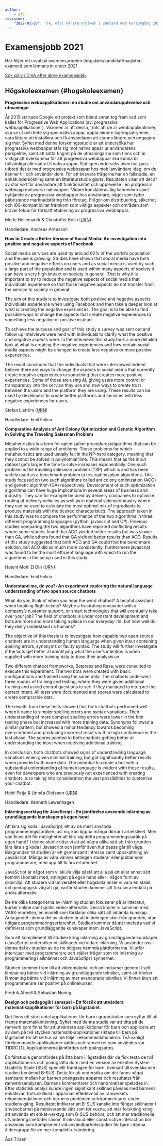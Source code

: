 ```yaml
---
author:
    - efo
revision:
    "2022-01-28": "(A, efo) Första utgåvan i samband med kursomgång 2022."
...
```

Examensjobb 2021
====================================

Här följer ett urval på examensarbeten (högskole/kandidat/magister-examen) som lämnats in under 2021.

[Sök själv i DiVA efter äldre examensjobb](bth.diva-portal.org/smash/search.jsf).

<!--more-->



Högskoleexamen {#hogskoleexamen}
------------------------------------



**Progressiva webbapplikationer: en studie om användarupplevelse och utmaningar**

År 2015 startade Google ett projekt som bland annat tog fram vad som kallas för Progressive Web Applications (sv: progressiva webbapplikationer). Visionen är att dessa, trots att de är webbapplikationer, ska se ut och bete sig som nativa appar, uppta mindre lagringsutrymme, vara lättare att installera och få användaren att stanna längre och engagera sig mer. Syftet med denna forskningsstudie är att undersöka hur progressiva webbappar står sig mot nativa appar ur användarens perspektiv, samt att sätta fingret på de utmaningarna som finns och är viktiga att överkomma för att progressiva webbappar ska kunna bli fullvärdiga alternativ till nativa appar. Slutligen undersöks även hur pass utbrett det är med progressiva webbappar hos mobilanvändare idag; om de känner till och använder dem. För att besvara frågorna har en fallstudie, en enkätundersökning samt en litteraturstudie gjorts. Resultaten visar att det är av stor vikt för användare att funktionalitet och upplevelse i en progressiv webbapp motsvarar nativappen. Vidare konstateras låg kännedom samt nyttjande av progressiva webbappar hos användare, något som tyder påbristande marknadsföring från företag. Frågor om distribuering, säkerhet och iOS-kompatibilitet framkom som viktiga aspekter och områden som kräver fokus för fortsatt etablering av progressiva webbappar.

Mette Hellemarck & Christoffer Bolin ([URN](http://urn.kb.se/resolve?urn=urn:nbn:se:bth-21527))

Handledare: Andreas Arnesson



**How to Create a Better Version of Social Media: An investigation into positive and negative aspects of Facebook**

Social media services are used by around 60% of the world's population and the use is growing. Studies have shown that social media have both positive and negative effects on users and as social media is used by such a large part of the population and is used within many aspects of society it can have a very high impact on society in general. That is why it is important to try to reduce the negative aspects of social media that individuals experience so that those negative aspects do not transfer from the service to society in general.

The aim of this study is to investigate both positive and negative aspects individuals experience when using Facebook and then take a deeper look at what is creating the negative experiences. The goal is to be able to find possible ways to change the aspects that create negative experiences to something less negative or positive instead.

To achieve the purpose and goal of this study a survey was sent out and follow up interviews were held with individuals to clarify what the positive and negative aspects were. In the interviews this study took a more detailed look at what is creating the negative experiences and how certain social media aspects might be changed to create less negative or more positive experiences.

The result concludes that the individuals that were interviewed indeed believe there are ways to change the aspects in social media that currently create negative experiences to something that creates more positive experiences. Some of those are using AI, giving users more control or transparency into the service they use and new ways to create trust between the users and the platform they are using. These results can be used by developers to create better platforms and services with less negative experiences for users.

Stefan Liström ([URN](http://urn.kb.se/resolve?urn=urn:nbn:se:bth-21462))

Handledare: Emil Folino



**Comparative Analysis of Ant Colony Optimization and Genetic Algorithm in Solving the Traveling Salesman Problem**

Metaheuristics is a term for optimization procedures/algorithms that can be applied to a wide range of problems. These problems for which metaheuristics are used usually fall in the NP-hard category, meaning that they cannot be solved in polynomial time. This means that as the input dataset gets larger the time to solve increases exponentially. One such problem is the traveling salesman problem (TSP) which is and has been widely used as a benchmark problem to test optimization algorithms. This study focused on two such algorithms called ant colony optimization (ACO) and genetic algorithm (GA) respectively. Development of such optimization algorithms can have huge implications in several areas of business and industry. They can for example be used by delivery companies to optimize routing of delivery vehicles as well as in material science/industry where they can be used to calculate the most optimal mix of ingredients to produce materials with the desired characteristics. The approach taken in this study was to compare the performance of the two algorithms in three different programming languages (python, javascript and C#).  Previous studies comparing the two algorithms have reported conflicting results where some studies found that ACO yielded better results but was slower than GA, while others found that GA yielded better results than ACO. Results of this study suggested that both ACO and GA could find the benchmark solution, but  ACO did so much more consistently. Furthermore javascript was found to be the most efficient language with which to run the algorithms in the setup used in this study.

Hatem Mohi El Din ([URN](http://urn.kb.se/resolve?urn=urn:nbn:se:bth-21520))

Handledare: Emil Folino



**Understand me, do you?: An experiment exploring the natural language understanding of two open source chatbots**

What do you think of when you hear the word chatbot? A helpful assistant when booking flight tickets? Maybe a frustrating encounter with a company’s customer support, or smart technologies that will eventually take over your job? The field of chatbots is under constant development and bots are more and more taking a place in our everyday life, but how well do they really understand us humans?

The objective of this thesis is to investigate how capable two open source chatbots are in understanding human language when given input containing spelling errors, synonyms or faulty syntax. The study will further investigate if the bots get better at identifying what the user’s intention is when supplied with more training data to base their analysis on.

Two different chatbot frameworks, Botpress and Rasa, were consulted to execute this experiment. The two bots were created with basic configurations and trained using the same data. The chatbots underwent three rounds of training and testing, where they were given additional training and asked control questions to see if they managed to interpret the correct intent. All tests were documented and scores were calculated to create comparable data.

The results from these tests showed that both chatbots performed well when it came to simpler spelling errors and syntax variations. Their understanding of more complex spelling errors were lower in the first testing phase but increased with more training data. Synonyms followed a similar pattern, but showed a minor tendency towards becoming overconfident and producing incorrect results with a high confidence in the last phase. The scores pointed to both chatbots getting better at understanding the input when receiving additional training.

In conclusion, both chatbots showed signs of understanding language variations when given minimal training, but got significantly better results when provided with more data. The potential to create a bot with a substantial understanding of human language is evident with these results, even for developers who are previously not experienced with creating chatbots, also taking into consideration the vast possibilities to customise your chatbot.

Heidi Patja & Linnéa Olofsson ([URN](http://urn.kb.se/resolve?urn=urn:nbn:se:bth-21475))

Handledare: Kenneth Lewenhagen



**Inlärningsverktyg för JavaScript - En jämförelse avseende inlärning av grundläggande kunskaper på egen hand**


Att lära sig koda i JavaScript, ett av de mest använda programmeringsspråken just nu, kan öppna många dörrar i arbetslivet. Men vad finns det för möjligheter att lära sig detta programmeringsspråk på egen hand? I denna studie tittar vi att på några olika sätt att från grunden lära lära sig koda i Javascript och jämför även hur dessa går till väga. Bakgrunden till studien är ett gemensamt intresse samt uppskattning av JavaScript. Många av våra vänner antingen studerar eller jobbar som programmerare, med upp till 15 års erfarenhet.

JavaScript är något som vi skulle vilja påstå att alla på ett eller annat sätt kommit i kontakt med, antingen på egen hand eller i någon form av skolmiljö. Att studera vid universitet eller högskola anser vi vara en stabil och pedagogisk väg att gå, varför studien kommer att fokusera endast på
andra alternativ.

De tre olika kategorierna av inlärning studien fokuserar på är litteratur, kurser online samt gratis video-alternativ. Dessa knyter vi samman med VARK-modellen, en modell som förklarar olika sätt att inhämta kunskap. Antagandet i denna del av studien är att inlärningen sker från grunden, utan tidigare programmeringserfarenhet. Studien kommer då att innefatta vad vi definierat som grundläggande kunskaper inom JavaScript.

Som ett komplement till studien kring inlärning av grundläggande kunskaper i JavaScript undersöker vi skillnader vid vidare inlärning. Vi använder oss i denna del av studien av de tre tidigare nämnda plattformarna. Vi utför intervjuer med programmerare och ställer frågor som rör inlärning av programmering i allmänhet och JavaScript i synnerhet.

Studien kommer fram till att videomaterial och onlinekurser generellt sett lämpar sig bättre vid inlärning av grundläggande tekniker, samt att böcker lämpar sig bättre vid inlärning av mer avancerade tekniker. Vi finner även att programmerare ser positivt på onlinekurser.

Fredrik Ahnell & Sebastan Noring



**Design och pedagogik i samspel - Ett försök att utvärdera matematikapplikationer för barn på lågstadiet.**

Det finns ett stort antal applikationer för barn i grundskolan som syftar till att främja matematikinlärning. Syftet med denna studie var att titta på de ramverk som finns för att utvärdera applikationer för barn och applicera ett av dem på två stycken matematik-applikationer riktade till barn på lågstadiet för att se hur väl de följer rekommendationerna. Två vanligt förekommande applikationer valdes och ramverket som användes var TIDRC [1]. Applikationerna jämfördes och poängsattes.

En fältstudie genomfördes på åtta barn i lågstadiet där de fick testa de två applikationerns och poängsätta dom med en version av enkäten System Usability Scale (SUS) speciellt framtagen för barn, översatt till svenska och i studien benämnd B-SUS. Detta för att undersöka om det fanns något samband mellan hur barnen poängsatte apparna och resultatet från ramverksanalysen. Barnens kommentarer och handrörelser spelades in. Efter statistisk analys kunde ingen signifikant skillnad påvisas med barnens enkätsvar, trots skillnad i apparnas efterlevnad av ramverkets rekommendationer och barnens omdömen och kommentarer under studiens gång. Resultatet indikerar att B-SUS kanske inte fångar skillnader i användbarhet på motsvarande sätt som för vuxna, att mer forskning kring att använda ett enkät-verktyg som B-SUS behövs, och att mer traditionella utvärderingsmetoder såsom think-aloud eller constructive interaction bör användas som komplement vid användbarhetsstudier för barn i denna åldersgrupp för en mer komplett utvärdering.

Åsa Tirsén

